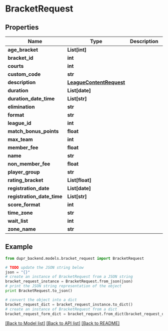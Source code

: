 # BracketRequest


## Properties
Name | Type | Description | Notes
------------ | ------------- | ------------- | -------------
**age_bracket** | **List[int]** |  | [optional] 
**bracket_id** | **int** |  | 
**courts** | **int** |  | [optional] 
**custom_code** | **str** |  | [optional] 
**description** | [**LeagueContentRequest**](LeagueContentRequest.md) |  | [optional] 
**duration** | **List[date]** |  | 
**duration_date_time** | **List[str]** |  | [optional] 
**elimination** | **str** |  | 
**format** | **str** |  | 
**league_id** | **int** |  | [optional] 
**match_bonus_points** | **float** |  | [optional] 
**max_team** | **int** |  | [optional] 
**member_fee** | **float** |  | [optional] 
**name** | **str** |  | [optional] 
**non_member_fee** | **float** |  | [optional] 
**player_group** | **str** |  | 
**rating_bracket** | **List[float]** |  | [optional] 
**registration_date** | **List[date]** |  | [optional] 
**registration_date_time** | **List[str]** |  | [optional] 
**score_format** | **int** |  | 
**time_zone** | **str** |  | [optional] 
**wait_list** | **int** |  | 
**zone_name** | **str** |  | [optional] 

## Example

```python
from dupr_backend.models.bracket_request import BracketRequest

# TODO update the JSON string below
json = "{}"
# create an instance of BracketRequest from a JSON string
bracket_request_instance = BracketRequest.from_json(json)
# print the JSON string representation of the object
print BracketRequest.to_json()

# convert the object into a dict
bracket_request_dict = bracket_request_instance.to_dict()
# create an instance of BracketRequest from a dict
bracket_request_form_dict = bracket_request.from_dict(bracket_request_dict)
```
[[Back to Model list]](../README.md#documentation-for-models) [[Back to API list]](../README.md#documentation-for-api-endpoints) [[Back to README]](../README.md)



